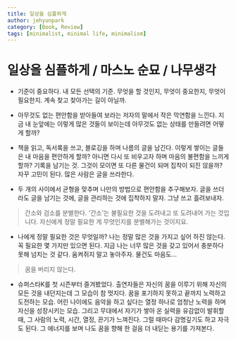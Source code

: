 ```yaml
---
title: 일상을 심플하게
author: jehyunpark
category: [Book, Review]
tags: [minimalist, minimal life, minimalism]
---
```


# 일상을 심플하게 / 마스노 순묘 / 나무생각

- 기준이 중요하다. 내 모든 선택의 기준. 무엇을 할 것인지, 무엇이 중요한지, 무엇이 필요한지. 계속 찾고 찾아가는 길이 아닐까.
- 아무것도 없는 편안함을 받아들여 보라는 저자의 말에서 작은 막연함을 느낀다. 지금 내 눈앞에는 이렇게 많은 것들이 보이는데 아무것도 없는 상태를 만들려면 어떻게 할까?

- 책을 읽고, 독서록을 쓰고, 블로깅을 하며 나름의 글을 남긴다. 이렇게 쌓이는 글들은 내 마음을 편안하게 할까? 아니면 다시 또 비우고자 하며 마음의 불편함을 느끼게 할까? 기록을 남기는 것. 그것이 모이면 또 다른 물건이 되며 집착이 되진 않을까? 자꾸 고민이 된다. 많은 사람은 글을 쓰라한다. 
- 두 개의 사이에서 균형을 맞추며 나만의 방법으로 편안함을 추구해보자. 글을 쓰더라도 글을 남기는 것에, 글을 관리하는 것에 집착하지 말자. 그냥 쓰고 흘려보내자.

> 간소와 검소를 분별한다.
> '간소'는 불필요한 것을 도려내고 또 도려내어 가는 것입니다.
> 자신에게 정말 필요한 게 무엇인지를 분별해가는 것이지요. 

- 나에게 정말 필요한 것은 무엇일까? 나는 정말 많은 것을 가지고 싶어 하진 않는다. 꼭 필요한 몇 가지만 있으면 된다. 지금 나는 너무 많은 것을 갖고 있어서 충분하다 못해 넘치는 것 같다. 움켜쥐지 말고 놓아주자. 물건도 마음도...

> 꿈을 버리지 않는다.

- 슈퍼스타K를 첫 시즌부터 즐겨봤었다. 출연자들은 자신의 꿈을 이루기 위해 자신의 모든 것을 내던지는데 그 모습이 참 멋지다. 꿈을 포기하지 못하고 끝까지 노력하고 도전하는 모습. 어린 나이에도 음악을 하고 싶다는 열정 하나로 엄청난 노력을 하며 자신을 성장시키는 모습. 그리고 무대에서 자기가 쌓아 온 실력을 유감없이 발휘할 때, 그 사람의 노력, 시간, 열정, 끈기가 느껴진다. 그럴 때마다 감명깊기도 하고 자극도 된다. 그 에너지를 보며 나도 꿈을 향해 한 걸음 더 내딛는 용기를 가져본다.

